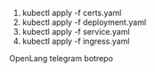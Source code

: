 1) kubectl apply -f certs.yaml
2) kubectl apply -f deployment.yaml
3) kubectl apply -f service.yaml
4) kubectl apply -f ingress.yaml

OpenLang telegram botrepo